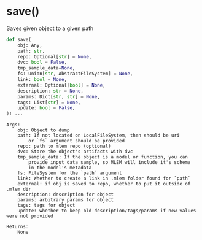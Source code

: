 # save()

Saves given object to a given path

```python
def save(
    obj: Any,
    path: str,
    repo: Optional[str] = None,
    dvc: bool = False,
    tmp_sample_data=None,
    fs: Union[str, AbstractFileSystem] = None,
    link: bool = None,
    external: Optional[bool] = None,
    description: str = None,
    params: Dict[str, str] = None,
    tags: List[str] = None,
    update: bool = False,
): ...
```
    Args:
        obj: Object to dump
        path: If not located on LocalFileSystem, then should be uri
            or `fs` argument should be provided
        repo: path to mlem repo (optional)
        dvc: Store the object's artifacts with dvc
        tmp_sample_data: If the object is a model or function, you can
            provide input data sample, so MLEM will include it's schema
            in the model's metadata
        fs: FileSystem for the `path` argument
        link: Whether to create a link in .mlem folder found for `path`
        external: if obj is saved to repo, whether to put it outside of .mlem dir
        description: description for object
        params: arbitrary params for object
        tags: tags for object
        update: whether to keep old description/tags/params if new values were not provided

    Returns:
        None
